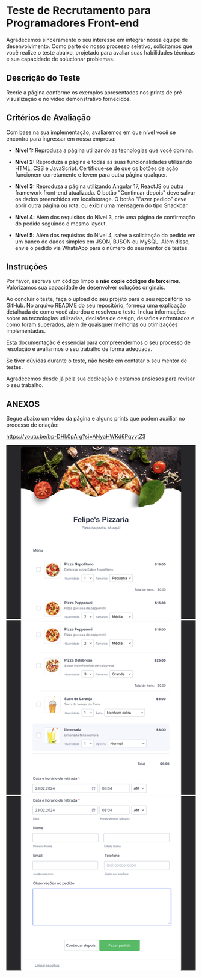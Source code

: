 # Teste de Recrutamento para Programadores Front-end

Agradecemos sinceramente o seu interesse em integrar nossa equipe de desenvolvimento. Como parte do nosso processo seletivo, solicitamos que você realize o teste abaixo, projetado para avaliar suas habilidades técnicas e sua capacidade de solucionar problemas.

## Descrição do Teste

Recrie a página conforme os exemplos apresentados nos prints de pré-visualização e no vídeo demonstrativo fornecidos.

## Critérios de Avaliação

Com base na sua implementação, avaliaremos em que nível você se encontra para ingressar em nossa empresa:

- **Nível 1:** Reproduza a página utilizando as tecnologias que você domina.

- **Nível 2:** Reproduza a página e todas as suas funcionalidades utilizando HTML, CSS e JavaScript. Certifique-se de que os botões de ação funcionem corretamente e levem para outra página qualquer.

- **Nível 3:** Reproduza a página utilizando Angular 17, ReactJS ou outra framework front-end atualizada. O botão "Continuar depois" deve salvar os dados preenchidos em localstorage. O botão "Fazer pedido" deve abrir outra página ou rota, ou exibir uma mensagem do tipo Snackbar.

- **Nível 4:** Além dos requisitos do Nível 3, crie uma página de confirmação do pedido seguindo o mesmo layout.

- **Nível 5:** Além dos requisitos do Nível 4, salve a solicitação do pedido em um banco de dados simples em JSON, BJSON ou MySQL. Além disso, envie o pedido via WhatsApp para o número do seu mentor de testes.

## Instruções

Por favor, escreva um código limpo e **não copie códigos de terceiros**. Valorizamos sua capacidade de desenvolver soluções originais.

Ao concluir o teste, faça o upload do seu projeto para o seu repositório no GitHub. No arquivo README do seu repositório, forneça uma explicação detalhada de como você abordou e resolveu o teste. Inclua informações sobre as tecnologias utilizadas, decisões de design, desafios enfrentados e como foram superados, além de quaisquer melhorias ou otimizações implementadas.

Esta documentação é essencial para compreendermos o seu processo de resolução e avaliarmos o seu trabalho de forma adequada.

Se tiver dúvidas durante o teste, não hesite em contatar o seu mentor de testes.

Agradecemos desde já pela sua dedicação e estamos ansiosos para revisar o seu trabalho.

## ANEXOS

Segue abaixo um vídeo da página e alguns prints que podem auxiliar no processo de criação:

https://youtu.be/bp-DHk0pArg?si=ANyaHWKd6PqyvtZ3

![Preview1](preview1.png)
![Preview2](preview2.png)
![Preview3](preview3.png)
